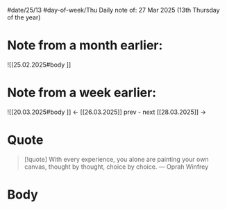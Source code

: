 
#date/25/13
#day-of-week/Thu
Daily note of: 27 Mar 2025 (13th Thursday of the year)

# Note from a month earlier:
![[25.02.2025#body ]]

# Note from a week earlier:
![[20.03.2025#body ]]
 <- [[26.03.2025]] prev - next [[28.03.2025]] ->
# Quote

> [!quote] With every experience, you alone are painting your own canvas, thought by thought, choice by choice.
> — Oprah Winfrey
# Body

